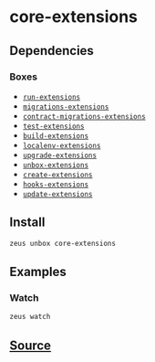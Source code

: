 
core-extensions 
====================




## Dependencies
### Boxes
* [`run-extensions`](run-extensions.md)
* [`migrations-extensions`](migrations-extensions.md)
* [`contract-migrations-extensions`](contract-migrations-extensions.md)
* [`test-extensions`](test-extensions.md)
* [`build-extensions`](build-extensions.md)
* [`localenv-extensions`](localenv-extensions.md)
* [`upgrade-extensions`](upgrade-extensions.md)
* [`unbox-extensions`](unbox-extensions.md)
* [`create-extensions`](create-extensions.md)
* [`hooks-extensions`](hooks-extensions.md)
* [`update-extensions`](update-extensions.md)




## Install
```bash
zeus unbox core-extensions
```
## Examples
### Watch 
```bash
zeus watch
```










## [Source](https://github.com/liquidapps-io/zeus-sdk/tree/master/boxes/groups/core/core-extensions)
